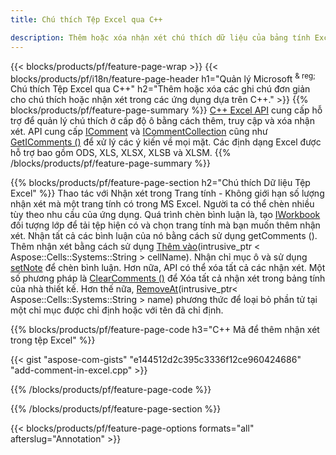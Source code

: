 ```yaml
---
title: Chú thích Tệp Excel qua C++

description: Thêm hoặc xóa nhận xét chú thích dữ liệu của bảng tính Excel và OpenOffice với thư viện C++.
---
```

{{< blocks/products/pf/feature-page-wrap >}}
{{< blocks/products/pf/i18n/feature-page-header h1="Quản lý Microsoft <sup> & reg; </sup> Chú thích Tệp Excel qua C++" h2="Thêm hoặc xóa các ghi chú đơn giản cho chú thích hoặc nhận xét trong các ứng dụng dựa trên C++." >}}
{{% blocks/products/pf/feature-page-summary %}}
[C++ Excel API](/cells/cpp/) cung cấp hỗ trợ để quản lý chú thích ở cấp độ ô bằng cách thêm, truy cập và xóa nhận xét. API cung cấp [IComment](https://reference.aspose.com/cells/cpp/class/aspose.cells.i_comment) và [ICommentCollection](https://reference.aspose.com/cells/cpp/class/aspose.cells.i_comment_collection) cũng như [GetIComments ()](https://reference.aspose.com/cells/cpp/class/aspose.cells.i_worksheet#ae7cce5f85b7b25a1e5c58df1b613ca5a) để xử lý các ý kiến về mọi mặt. Các định dạng Excel được hỗ trợ bao gồm ODS, XLS, XLSX, XLSB và XLSM.
{{% /blocks/products/pf/feature-page-summary %}}

{{% blocks/products/pf/feature-page-section h2="Chú thích Dữ liệu Tệp Excel" %}}
Thao tác với Nhận xét trong Trang tính - Không giới hạn số lượng nhận xét mà một trang tính có trong MS Excel. Người ta có thể chèn nhiều tùy theo nhu cầu của ứng dụng. Quá trình chèn bình luận là, tạo [IWorkbook](https://reference.aspose.com/cells/cpp/class/aspose.cells.i_workbook) đối tượng lớp để tải tệp hiện có và chọn trang tính mà bạn muốn thêm nhận xét. Nhận tất cả các bình luận của nó bằng cách sử dụng getComments (). Thêm nhận xét bằng cách sử dụng [Thêm vào](https://reference.aspose.com/cells/cpp/class/aspose.cells.i_comment_collection#a3f014415e292fa15c6220e9727dad384)(intrusive_ptr < Aspose::Cells::Systems::String > cellName). Nhận chỉ mục ô và sử dụng [setNote](https://reference.aspose.com/cells/cpp/com.aspose.cells/comment#Note) để chèn bình luận. Hơn nữa, API có thể xóa tất cả các nhận xét. Một số phương pháp là [ClearComments ()](https://reference.aspose.com/cells/cpp/class/aspose.cells.i_worksheet#ad4e0ea291ae60fc1b5d815e520edc6c3) để Xóa tất cả nhận xét trong bảng tính của nhà thiết kế. Hơn thế nữa, [RemoveAt](https://reference.aspose.com/cells/cpp/class/aspose.cells.i_worksheet_collection#addabcc7d7d76874694018fb3ba37b72c)(intrusive_ptr< Aspose::Cells::Systems::String > name) phương thức để loại bỏ phần tử tại một chỉ mục được chỉ định hoặc với tên đã chỉ định.

{{% blocks/products/pf/feature-page-code h3="C++ Mã để thêm nhận xét trong tệp Excel" %}}

{{< gist "aspose-com-gists" "e144512d2c395c3336f12ce960424686" "add-comment-in-excel.cpp" >}}

{{% /blocks/products/pf/feature-page-code %}}

{{% /blocks/products/pf/feature-page-section %}}

{{< blocks/products/pf/feature-page-options formats="all" afterslug="Annotation" >}}

